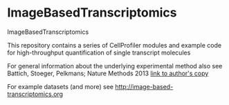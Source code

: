 # ImageBasedTranscriptomics
ImageBasedTranscriptomics

This repository contains a series of CellProfiler modules and example code for high-throughput quantification of single transcript molecules 

For general information about the underlying experimental method also see Battich, Stoeger, Pelkmans; Nature Methods 2013 [link to author's copy](https://www.pelkmanslab.org/wp-content/plugins/zotpress/lib/request/rss.file.php?api_user_id=1315290&download=DUV66T8F)

For example datasets (and more) see http://image-based-transcriptomics.org
